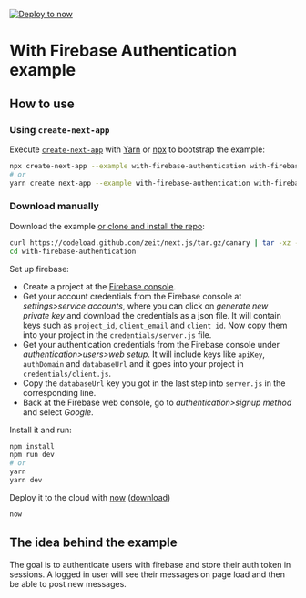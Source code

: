 [![Deploy to now](https://deploy.now.sh/static/button.svg)](https://deploy.now.sh/?repo=https://github.com/zeit/next.js/tree/master/examples/with-firebase-authentication)

# With Firebase Authentication example

## How to use

### Using `create-next-app`

Execute [`create-next-app`](https://github.com/segmentio/create-next-app) with [Yarn](https://yarnpkg.com/lang/en/docs/cli/create/) or [npx](https://github.com/zkat/npx#readme) to bootstrap the example:

```bash
npx create-next-app --example with-firebase-authentication with-firebase-authentication-app
# or
yarn create next-app --example with-firebase-authentication with-firebase-authentication-app
```

### Download manually

Download the example [or clone and install the repo](https://github.com/zeit/next.js):

```bash
curl https://codeload.github.com/zeit/next.js/tar.gz/canary | tar -xz --strip=2 next.js-canary/examples/with-firebase-authentication
cd with-firebase-authentication
```

Set up firebase:
- Create a project at the [Firebase console](https://console.firebase.google.com/).
- Get your account credentials from the Firebase console at *settings>service accounts*, where you can click on *generate new private key* and download the credentials as a json file. It will contain keys such as `project_id`, `client_email` and `client id`. Now copy them into your project in the `credentials/server.js` file.
- Get your authentication credentials  from the Firebase console under *authentication>users>web setup*. It will include keys like `apiKey`, `authDomain` and `databaseUrl` and it goes into your project in `credentials/client.js`.
- Copy the `databaseUrl` key you got in the last step into `server.js` in the corresponding line.
- Back at the Firebase web console, go to *authentication>signup method* and select *Google*.

Install it and run:

```bash
npm install
npm run dev
# or
yarn
yarn dev
```

Deploy it to the cloud with [now](https://zeit.co/now) ([download](https://zeit.co/download))

```bash
now
```

## The idea behind the example
The goal is to authenticate users with firebase and store their auth token in sessions. A logged in user will see their messages on page load and then be able to post new messages. 
